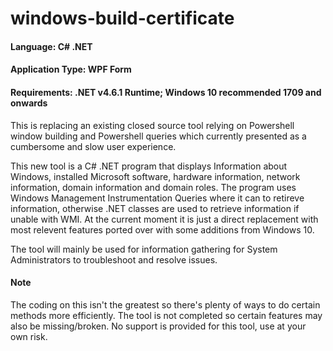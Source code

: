 # windows-build-certificate
#### Language: C# .NET
#### Application Type: WPF Form
#### Requirements:  .NET v4.6.1 Runtime; Windows 10 recommended 1709 and onwards

This is replacing an existing closed source tool relying on Powershell window building and Powershell queries which currently presented as a cumbersome and slow user experience.

This new tool is a C# .NET program that displays Information about Windows, installed Microsoft software, hardware information, network information, domain information and domain roles. The program uses Windows Management Instrumentation Queries where it can to retireve information, otherwise .NET classes are used to retrieve information if unable with WMI. At the current moment it is just a direct replacement with most relevent features ported over with some additions from Windows 10.

The tool will mainly be used for information gathering for System Administrators to troubleshoot and resolve issues.

#### Note
The coding on this isn't the greatest so there's plenty of ways to do certain methods more efficiently. The tool is not completed so certain features may also be missing/broken. No support is provided for this tool, use at your own risk.
